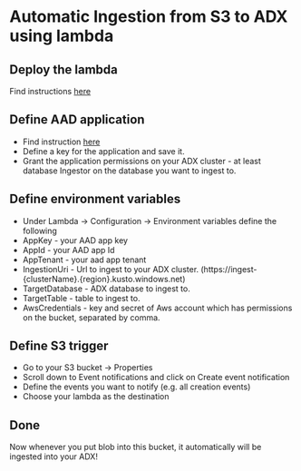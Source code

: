 # Automatic Ingestion from S3 to ADX using lambda
## Deploy the lambda
Find instructions [here]( https://docs.aws.amazon.com/lambda/latest/dg/gettingstarted-package.html)
## Define AAD application
* Find instruction [here]( https://docs.microsoft.com/azure/active-directory/develop/howto-create-service-principal-portal)
* Define a key for the application and save it.
* Grant the application permissions on your ADX cluster - at least database Ingestor on the database you want to ingest to.
## Define environment variables
* Under Lambda -> Configuration -> Environment variables define the following
*   AppKey - your AAD app key
*	AppId - your AAD app Id
*	AppTenant - your aad app tenant
*   IngestionUri - Url to ingest to your ADX cluster. (https://ingest-{clusterName}.{region}.kusto.windows.net)
*	TargetDatabase - ADX database to ingest to.
*	TargetTable - table to ingest to.
*	AwsCredentials - key and secret of Aws account which has permissions on the bucket, separated by comma.
## Define S3 trigger
*	Go to your S3 bucket -> Properties
*	Scroll down to Event notifications and click on Create event notification
*	Define the events you want to notify (e.g. all creation events)
*	Choose your lambda as the destination
## Done
Now whenever you put blob into this bucket, it automatically will be ingested into your ADX!
